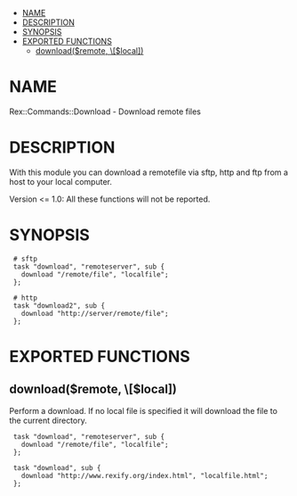-   [NAME](#NAME)
-   [DESCRIPTION](#DESCRIPTION)
-   [SYNOPSIS](#SYNOPSIS)
-   [EXPORTED FUNCTIONS](#EXPORTED-FUNCTIONS)
    -   [download($remote, \[$local\])](#download-remote-local-)

# NAME

Rex::Commands::Download - Download remote files

# DESCRIPTION

With this module you can download a remotefile via sftp, http and ftp from a host to your local computer.

Version &lt;= 1.0: All these functions will not be reported.

# SYNOPSIS

     # sftp
     task "download", "remoteserver", sub {
       download "/remote/file", "localfile";
     };
     
     # http
     task "download2", sub {
       download "http://server/remote/file";
     };

# EXPORTED FUNCTIONS

## download($remote, \[$local\])

Perform a download. If no local file is specified it will download the file to the current directory.

     task "download", "remoteserver", sub {
       download "/remote/file", "localfile";
     };
     
     task "download", sub {
       download "http://www.rexify.org/index.html", "localfile.html";
     };
